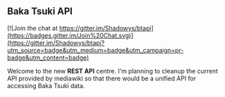 ## Baka Tsuki API

[![Join the chat at https://gitter.im/Shadowys/btapi](https://badges.gitter.im/Join%20Chat.svg)](https://gitter.im/Shadowys/btapi?utm_source=badge&utm_medium=badge&utm_campaign=pr-badge&utm_content=badge)

Welcome to the new **REST API**
centre. I'm planning to cleanup the current API provided by mediawiki 
so that there would be a unified API for accessing Baka Tsuki data.